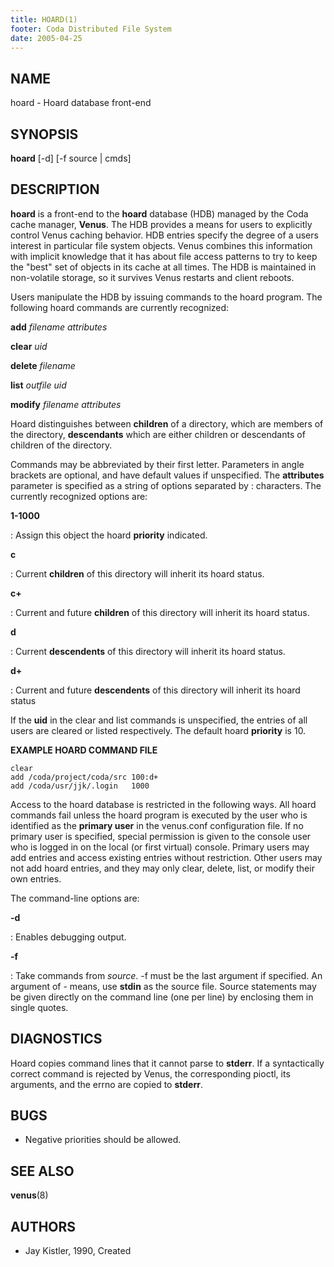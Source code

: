 ```yaml
---
title: HOARD(1)
footer: Coda Distributed File System
date: 2005-04-25
---
```


## NAME

hoard - Hoard database front-end

## SYNOPSIS

**hoard** \[-d] \[-f source | cmds]

## DESCRIPTION

**hoard** is a front-end to the **hoard** database (HDB) managed by the
Coda cache manager, **Venus**. The HDB provides a means for users to
explicitly control Venus caching behavior. HDB entries specify the
degree of a users interest in particular file system objects. Venus
combines this information with implicit knowledge that it has about file
access patterns to try to keep the "best" set of objects in its cache
at all times. The HDB is maintained in non-volatile storage, so it
survives Venus restarts and client reboots.

Users manipulate the HDB by issuing commands to the hoard program. The
following hoard commands are currently recognized:

**add** *filename* *attributes*

**clear** *uid*

**delete** *filename*

**list** *outfile* *uid*

**modify** *filename* *attributes*

Hoard distinguishes between **children** of a directory, which are
members of the directory, **descendants** which are either children or
descendants of children of the directory.

Commands may be abbreviated by their first letter. Parameters in angle
brackets are optional, and have default values if unspecified. The
**attributes** parameter is specified as a string of options separated
by : characters. The currently recognized options are:

**1-1000**

:   Assign this object the hoard **priority** indicated.

**c**

:   Current **children** of this directory will inherit its hoard
    status.

**c+**

:   Current and future **children** of this directory will inherit its
    hoard status.

**d**

:   Current **descendents** of this directory will inherit its hoard
    status.

**d+**

:   Current and future **descendents** of this directory will inherit
    its hoard status

If the **uid** in the clear and list commands is unspecified, the
entries of all users are cleared or listed respectively. The default
hoard **priority** is 10.

**EXAMPLE HOARD COMMAND FILE**

    clear
    add /coda/project/coda/src 100:d+
    add /coda/usr/jjk/.login   1000

Access to the hoard database is restricted in the following ways. All
hoard commands fail unless the hoard program is executed by the user who
is identified as the **primary user** in the venus.conf configuration
file. If no primary user is specified, special permission is given to
the console user who is logged in on the local (or first virtual)
console. Primary users may add entries and access existing entries
without restriction. Other users may not add hoard entries, and they may
only clear, delete, list, or modify their own entries.

The command-line options are:

**-d**

:   Enables debugging output.

**-f**

:   Take commands from *source*. -f must be the last argument if
    specified. An argument of - means, use **stdin** as the source file.
    Source statements may be given directly on the command line (one per
    line) by enclosing them in single quotes.

## DIAGNOSTICS

Hoard copies command lines that it cannot parse to **stderr**. If a
syntactically correct command is rejected by Venus, the corresponding
pioctl, its arguments, and the errno are copied to **stderr**.

## BUGS

- Negative priorities should be allowed.

## SEE ALSO

**venus**(8)

## AUTHORS

- Jay Kistler, 1990, Created
